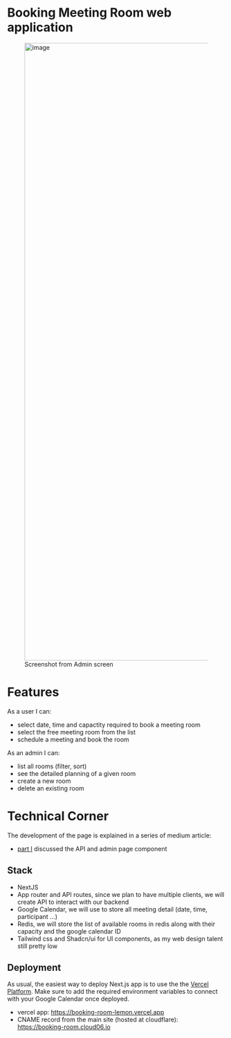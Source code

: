 # Booking Meeting Room web application

<figure>
  <img width="1429" alt="image" src="https://github.com/user-attachments/assets/b31c219f-7206-4119-a441-0ab969fbd5f3" alt="admin screenshot">
  <figcaption>Screenshot from Admin screen</figcaption>
</figure>


# Features
As a user I can:
- select date, time and capactity required to book a meeting room
- select the free meeting room from the list
- schedule a meeting and book the room

As an admin I can:
- list all rooms (filter, sort)
- see the detailed planning of a given room
- create a new room
- delete an existing room

# Technical Corner

The development of the page is explained in a series of medium article:
- [part I](https://medium.com/@frederic.henri/building-a-fullstack-booking-meeting-room-app-with-nextjs-part-i-2393a80a70d0) discussed the API and admin page component 

## Stack

- NextJS 
- App router and API routes, since we plan to have multiple clients, we will create API to interact with our backend
- Google Calendar, we will use to store all meeting detail (date, time, participant …)
- Redis, we will store the list of available rooms in redis along with their capacity and the google calendar ID
- Tailwind css and Shadcn/ui for UI components, as my web design talent still pretty low

## Deployment

As usual, the easiest way to deploy Next.js app is to use the the [Vercel Platform](https://vercel.com/new). Make sure to add the required environment variables to connect with your Google Calendar once deployed.

- vercel app: https://booking-room-lemon.vercel.app
- CNAME record from the main site (hosted at cloudflare): https://booking-room.cloud06.io
